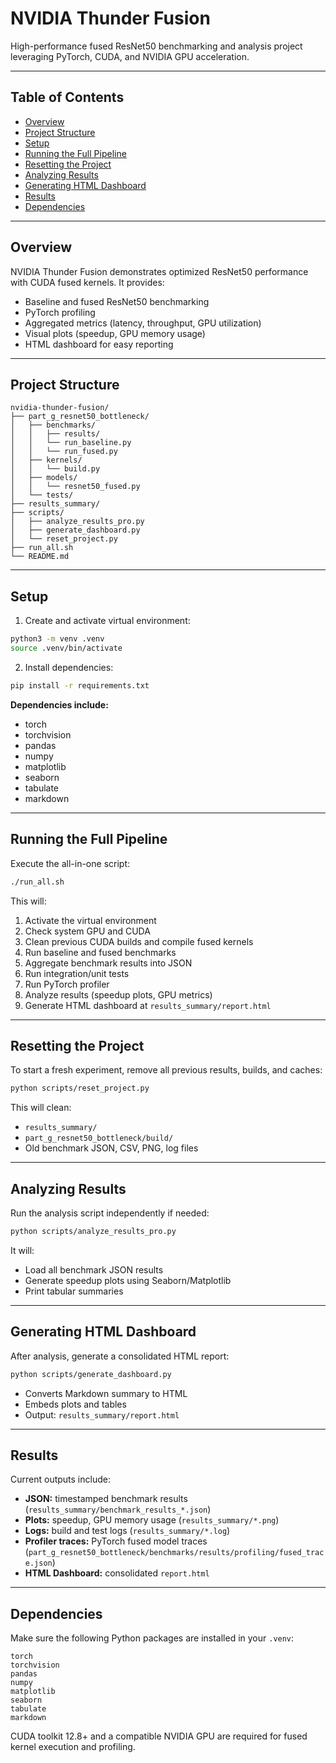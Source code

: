 # NVIDIA Thunder Fusion

High-performance fused ResNet50 benchmarking and analysis project leveraging PyTorch, CUDA, and NVIDIA GPU acceleration.

---

## Table of Contents
- [Overview](#overview)
- [Project Structure](#project-structure)
- [Setup](#setup)
- [Running the Full Pipeline](#running-the-full-pipeline)
- [Resetting the Project](#resetting-the-project)
- [Analyzing Results](#analyzing-results)
- [Generating HTML Dashboard](#generating-html-dashboard)
- [Results](#results)
- [Dependencies](#dependencies)

---

## Overview
NVIDIA Thunder Fusion demonstrates optimized ResNet50 performance with CUDA fused kernels. It provides:

- Baseline and fused ResNet50 benchmarking
- PyTorch profiling
- Aggregated metrics (latency, throughput, GPU utilization)
- Visual plots (speedup, GPU memory usage)
- HTML dashboard for easy reporting

---

## Project Structure
```
nvidia-thunder-fusion/
├── part_g_resnet50_bottleneck/
│   ├── benchmarks/
│   │   ├── results/
│   │   └── run_baseline.py
│   │   └── run_fused.py
│   ├── kernels/
│   │   └── build.py
│   ├── models/
│   │   └── resnet50_fused.py
│   └── tests/
├── results_summary/
├── scripts/
│   ├── analyze_results_pro.py
│   ├── generate_dashboard.py
│   └── reset_project.py
├── run_all.sh
└── README.md
```

---

## Setup
1. Create and activate virtual environment:
```bash
python3 -m venv .venv
source .venv/bin/activate
```
2. Install dependencies:
```bash
pip install -r requirements.txt
```

**Dependencies include:**
- torch
- torchvision
- pandas
- numpy
- matplotlib
- seaborn
- tabulate
- markdown

---

## Running the Full Pipeline
Execute the all-in-one script:
```bash
./run_all.sh
```
This will:
1. Activate the virtual environment
2. Check system GPU and CUDA
3. Clean previous CUDA builds and compile fused kernels
4. Run baseline and fused benchmarks
5. Aggregate benchmark results into JSON
6. Run integration/unit tests
7. Run PyTorch profiler
8. Analyze results (speedup plots, GPU metrics)
9. Generate HTML dashboard at `results_summary/report.html`

---

## Resetting the Project
To start a fresh experiment, remove all previous results, builds, and caches:
```bash
python scripts/reset_project.py
```

This will clean:
- `results_summary/`
- `part_g_resnet50_bottleneck/build/`
- Old benchmark JSON, CSV, PNG, log files

---

## Analyzing Results
Run the analysis script independently if needed:
```bash
python scripts/analyze_results_pro.py
```
It will:
- Load all benchmark JSON results
- Generate speedup plots using Seaborn/Matplotlib
- Print tabular summaries

---

## Generating HTML Dashboard
After analysis, generate a consolidated HTML report:
```bash
python scripts/generate_dashboard.py
```
- Converts Markdown summary to HTML
- Embeds plots and tables
- Output: `results_summary/report.html`

---

## Results
Current outputs include:
- **JSON:** timestamped benchmark results (`results_summary/benchmark_results_*.json`)
- **Plots:** speedup, GPU memory usage (`results_summary/*.png`)
- **Logs:** build and test logs (`results_summary/*.log`)
- **Profiler traces:** PyTorch fused model traces (`part_g_resnet50_bottleneck/benchmarks/results/profiling/fused_trace.json`)
- **HTML Dashboard:** consolidated `report.html`

---

## Dependencies
Make sure the following Python packages are installed in your `.venv`:
```
torch
torchvision
pandas
numpy
matplotlib
seaborn
tabulate
markdown
```

CUDA toolkit 12.8+ and a compatible NVIDIA GPU are required for fused kernel execution and profiling.
